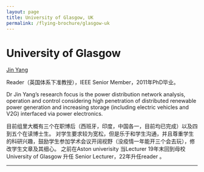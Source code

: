 ```yaml
---
layout: page
title: University of Glasgow, UK
permalink: /flying-brochure/glasgow-uk
---
```

# University of Glasgow


[Jin Yang](https://www.gla.ac.uk/schools/engineering/staff/jinyang/)

Reader（英国体系下准教授），IEEE Senior Member，2011年PhD毕业。

Dr Jin Yang’s research focus is the power distribution network analysis, operation and control considering high penetration of distributed renewable power generation and increasing storage (including electric vehicles and V2G) interfaced via power electronics.

目前组里大概有三个在职博后（西班牙，印度，中国各一，目前均已完成）以及四到五个在读博士生。
对学生要求较为宽松，但是乐于和学生沟通，并且尊重学生的科研兴趣，鼓励学生参加学术会议开阔视野（没疫情一年能开三个会去玩），修改学生文章及其细心。
之前在Aston univerisity 当Lecturer 19年末回到母校 University of Glasgow 升任 Senior Lecturer，22年升任reader 。

---
